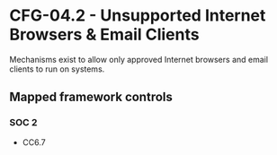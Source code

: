 # CFG-04.2 - Unsupported Internet Browsers & Email Clients
Mechanisms exist to allow only approved Internet browsers and email clients to run on systems.
## Mapped framework controls
### SOC 2
- CC6.7